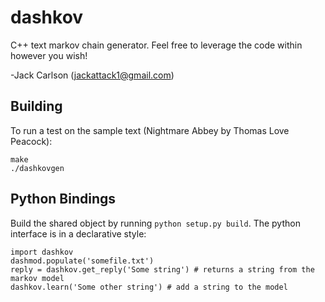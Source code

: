 dashkov
=======
C++ text markov chain generator.  Feel free to leverage the code within however you wish!

-Jack Carlson (jackattack1@gmail.com)

Building
--------
To run a test on the sample text (Nightmare Abbey by Thomas Love Peacock):

    make
    ./dashkovgen

Python Bindings
---------------
Build the shared object by running `python setup.py build`. The python interface is in a declarative style:

    import dashkov
    dashmod.populate('somefile.txt')
    reply = dashkov.get_reply('Some string') # returns a string from the markov model
    dashkov.learn('Some other string') # add a string to the model
